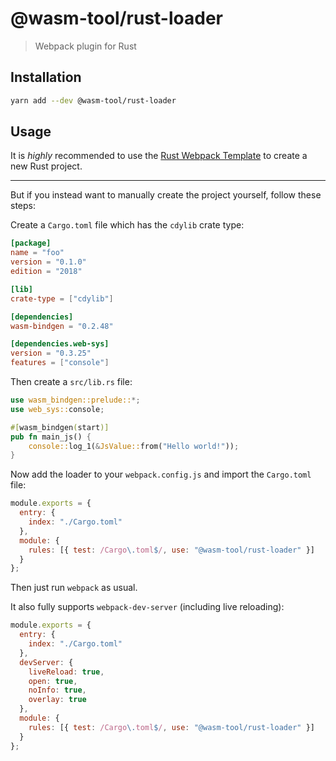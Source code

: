 # @wasm-tool/rust-loader

> Webpack plugin for Rust

## Installation

```sh
yarn add --dev @wasm-tool/rust-loader
```

## Usage

It is *highly* recommended to use the [Rust Webpack Template](https://github.com/rustwasm/rust-webpack-template) to create a new Rust project.

----

But if you instead want to manually create the project yourself, follow these steps:

Create a `Cargo.toml` file which has the `cdylib` crate type:

```toml
[package]
name = "foo"
version = "0.1.0"
edition = "2018"

[lib]
crate-type = ["cdylib"]

[dependencies]
wasm-bindgen = "0.2.48"

[dependencies.web-sys]
version = "0.3.25"
features = ["console"]
```

Then create a `src/lib.rs` file:

```rust
use wasm_bindgen::prelude::*;
use web_sys::console;

#[wasm_bindgen(start)]
pub fn main_js() {
    console::log_1(&JsValue::from("Hello world!"));
}
```

Now add the loader to your `webpack.config.js` and import the `Cargo.toml` file:

```js
module.exports = {
  entry: {
    index: "./Cargo.toml"
  },
  module: {
    rules: [{ test: /Cargo\.toml$/, use: "@wasm-tool/rust-loader" }]
  }
};
```

Then just run `webpack` as usual.

It also fully supports `webpack-dev-server` (including live reloading):

```js
module.exports = {
  entry: {
    index: "./Cargo.toml"
  },
  devServer: {
    liveReload: true,
    open: true,
    noInfo: true,
    overlay: true
  },
  module: {
    rules: [{ test: /Cargo\.toml$/, use: "@wasm-tool/rust-loader" }]
  }
};
```
